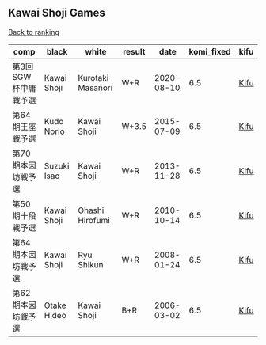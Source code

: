 ## Kawai Shoji Games

[Back to ranking](../../index.md)




| **comp** | **black** | **white** | **result** | **date** | **komi_fixed** | **kifu** | 
| --- | --- | --- | --- | --- | --- | --- |
| 第3回SGW杯中庸戦予選 | Kawai Shoji | Kurotaki Masanori | W+R | 2020-08-10 | 6.5 | [Kifu](https://kifudepot.net/kifucontents.php?id=JG%2B1SvWWAtTdFsXPp3y%2BKw%3D%3D) | 
| 第64期王座戦予選 | Kudo Norio | Kawai Shoji | W+3.5 | 2015-07-09 | 6.5 | [Kifu](https://kifudepot.net/kifucontents.php?id=ma42AKmdz%2Fi0BLsTi2kOPA%3D%3D) | 
| 第70期本因坊戦予選 | Suzuki Isao | Kawai Shoji | W+R | 2013-11-28 | 6.5 | [Kifu](https://kifudepot.net/kifucontents.php?id=NgEnsdIk7GHTRyu0%2FuIr7A%3D%3D) | 
| 第50期十段戦予選 | Kawai Shoji | Ohashi Hirofumi | W+R | 2010-10-14 | 6.5 | [Kifu](https://kifudepot.net/kifucontents.php?id=EcmL6eT1VBL2tbvpbc3Wxg%3D%3D) | 
| 第64期本因坊戦予選 | Kawai Shoji | Ryu Shikun | W+R | 2008-01-24 | 6.5 | [Kifu](https://kifudepot.net/kifucontents.php?id=940GftiRA99xUv%2FYqtkXLQ%3D%3D) | 
| 第62期本因坊戦予選 | Otake Hideo | Kawai Shoji | B+R | 2006-03-02 | 6.5 | [Kifu](https://kifudepot.net/kifucontents.php?id=JEH2BrvQk%2F8zFDx5QYd%2Fuw%3D%3D) |




